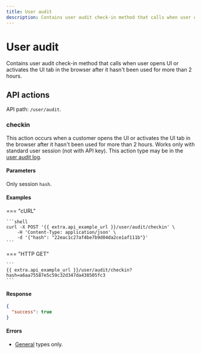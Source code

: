 ```yaml
---
title: User audit
description: Contains user audit check-in method that calls when user opens UI.
---
```


# User audit

Contains user audit check-in method that calls when user opens UI or activates the UI tab in the browser after it hasn't been used for more than 2 hours.


## API actions

API path: `/user/audit`.

### checkin

This action occurs when a customer opens the UI or activates the UI tab in the browser after it hasn't been used for more than 2 hours.
Works only with standard user session (not with API key).
This action type may be in the [user audit log](audit_log.md#list).

#### Parameters

Only session `hash`.

#### Examples

=== "cURL"

    ```shell
    curl -X POST '{{ extra.api_example_url }}/user/audit/checkin' \
        -H 'Content-Type: application/json' \
        -d '{"hash": "22eac1c27af4be7b9d04da2ce1af111b"}'
    ```
    
=== "HTTP GET"

    ```
    {{ extra.api_example_url }}/user/audit/checkin?hash=a6aa75587e5c59c32d347da438505fc3
    ```

#### Response

```json
{
  "success": true
}
```

#### Errors

* [General](../../../../getting-started/errors.md#error-codes) types only.
